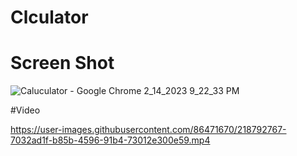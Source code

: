 # Clculator

# Screen Shot



![Caluculator - Google Chrome 2_14_2023 9_22_33 PM](https://user-images.githubusercontent.com/86471670/218793412-93c1429f-80de-4162-9476-acb117ab6ab3.png)

#Video 


https://user-images.githubusercontent.com/86471670/218792767-7032ad1f-b85b-4596-91b4-73012e300e59.mp4

